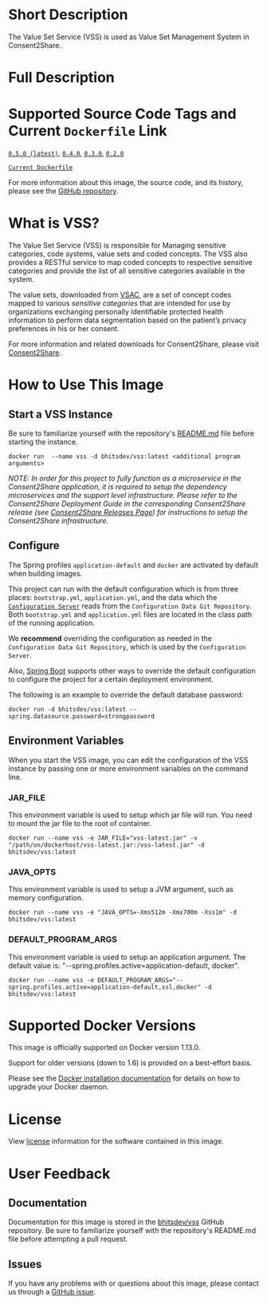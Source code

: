 # Short Description

The Value Set Service (VSS) is used as Value Set Management System in Consent2Share. 

# Full Description

# Supported Source Code Tags and Current `Dockerfile` Link

[`0.5.0 (latest)`](https://github.com/bhits-dev/vss/releases/tag/0.5.0), [`0.4.0`](https://github.com/bhits-dev/vss/releases/tag/0.4.0), [`0.3.0`](https://github.com/bhits-dev/vss/releases/tag/0.2.0), [`0.2.0`](https://github.com/bhits-dev/vss/releases/tag/0.2.0)


[`Current Dockerfile`](../vss/src/main/docker/Dockerfile)

For more information about this image, the source code, and its history, please see the [GitHub repository](https://github.com/bhits-dev/vss).

# What is VSS?

The Value Set Service (VSS) is responsible for Managing sensitive categories, code systems, value sets and coded concepts. The VSS also provides a RESTful service to map coded concepts to respective sensitive categories and provide the list of all sensitive categories available in the system.

The value sets, downloaded from [VSAC](https://vsac.nlm.nih.gov/), are a set of concept codes mapped to various *sensitive categories* that are intended for use by organizations exchanging personally identifiable protected health information to perform data segmentation based on the patient’s privacy preferences in his or her consent.

For more information and related downloads for Consent2Share, please visit [Consent2Share](https://bhits-dev.github.io/consent2share/).

# How to Use This Image

## Start a VSS Instance

Be sure to familiarize yourself with the repository's [README.md](https://github.com/bhits-dev/vss) file before starting the instance.

`docker run  --name vss -d bhitsdev/vss:latest <additional program arguments>`

*NOTE: In order for this project to fully function as a microservice in the Consent2Share application, it is required to setup the dependency microservices and the support level infrastructure. Please refer to the Consent2Share Deployment Guide in the corresponding Consent2Share release (see [Consent2Share Releases Page](https://github.com/bhits-dev/consent2share/releases)) for instructions to setup the Consent2Share infrastructure.*
 
## Configure

The Spring profiles `application-default` and `docker` are activated by default when building images.

This project can run with the default configuration which is from three places: `bootstrap.yml`, `application.yml`, and the data which the [`Configuration Server`](https://github.com/bhits-dev/config-server) reads from the `Configuration Data Git Repository`. Both `bootstrap.yml` and `application.yml` files are located in the class path of the running application.

We **recommend** overriding the configuration as needed in the `Configuration Data Git Repository`, which is used by the `Configuration Server`.

Also, [Spring Boot](https://projects.spring.io/spring-boot/) supports other ways to override the default configuration to configure the project for a certain deployment environment. 

The following is an example to override the default database password:

`docker run -d bhitsdev/vss:latest --spring.datasource.password=strongpassword`

## Environment Variables

When you start the VSS image, you can edit the configuration of the VSS instance by passing one or more environment variables on the command line. 

### JAR_FILE

This environment variable is used to setup which jar file will run. You need to mount the jar file to the root of container.

`docker run --name vss -e JAR_FILE="vss-latest.jar" -v "/path/on/dockerhost/vss-latest.jar:/vss-latest.jar" -d bhitsdev/vss:latest`

### JAVA_OPTS 

This environment variable is used to setup a JVM argument, such as memory configuration.

`docker run --name vss -e "JAVA_OPTS=-Xms512m -Xmx700m -Xss1m" -d bhitsdev/vss:latest`

### DEFAULT_PROGRAM_ARGS 

This environment variable is used to setup an application argument. The default value is: "--spring.profiles.active=application-default, docker".

`docker run --name vss -e DEFAULT_PROGRAM_ARGS="--spring.profiles.active=application-default,ssl,docker" -d bhitsdev/vss:latest`

# Supported Docker Versions

This image is officially supported on Docker version 1.13.0.

Support for older versions (down to 1.6) is provided on a best-effort basis.

Please see the [Docker installation documentation](https://docs.docker.com/engine/installation/) for details on how to upgrade your Docker daemon.

# License

View [license](https://github.com/bhits-dev/vss/blob/master/LICENSE) information for the software contained in this image.

# User Feedback

## Documentation
 
Documentation for this image is stored in the [bhitsdev/vss](https://github.com/bhits-dev/vss) GitHub repository. Be sure to familiarize yourself with the repository's README.md file before attempting a pull request.

## Issues

If you have any problems with or questions about this image, please contact us through a [GitHub issue](https://github.com/bhits-dev/vss/issues).

